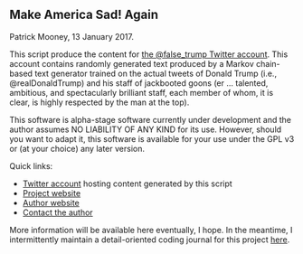 Make America Sad! Again
--------------------
Patrick Mooney, 13 January 2017.



This script produce the content for <a rel="me muse" href="https://twitter.com/false_trump">the @false_trump Twitter account</a>. This account contains randomly generated text produced by a Markov chain-based text generator trained on the actual tweets of Donald Trump (i.e., @realDonaldTrump) and his staff of jackbooted goons (er ... talented, ambitious, and spectacularly brilliant staff, each member of whom, it is clear, is highly respected by the man at the top).

This software is alpha-stage software currently under development and the author assumes NO LIABILITY OF ANY KIND for its use. However, should you want to adapt it, this software is available for your use under the GPL v3 or (at your choice) any later version.

Quick links:
<ul>
<li><a rel="me muse" href="https://twitter.com/false_trump">Twitter account</a> hosting content generated by this script</li>
<li><a rel="me" href="http://patrickbrianmooney.nfshost.com/~patrick/projects/TrumpTweets/">Project website</a></li>
<li><a rel="me" href="http://patrickbrianmooney.nfshost.com/~patrick/">Author website</a></li>
<li><a rel="me" href="http://patrickbrianmooney.nfshost.com/~patrick/contact.html">Contact the author</a></li>
</ul>

More information will be available here eventually, I hope. In the meantime, I intermittently maintain a detail-oriented coding journal for this project [here](http://patrickbrianmooney.nfshost.com/~patrick/projects/UlyssesRedux/coding.html).
